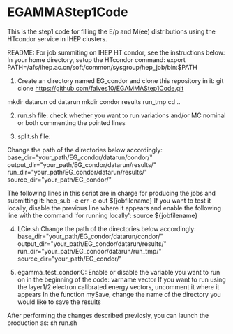 # EGAMMAStep1Code
This is the step1 code for filling the E/p and M(ee) distributions using the HTcondor service in IHEP clusters.

README:
For job summiting on IHEP HT condor, see the instructions below:
In your home directory, setup the HTcondor command: 
export PATH=/afs/ihep.ac.cn/soft/common/sysgroup/hep_job/bin:$PATH

1) Create an directory named EG_condor and clone this repository in it:
git clone https://github.com/falves10/EGAMMAStep1Code.git

mkdir datarun
cd datarun
mkdir condor results run_tmp
cd ..

2) run.sh file: check whether you want to run variations and/or MC nominal or both commenting the pointed lines 

3) split.sh file: 

Change the path of the directories below accordingly:
base_dir="your_path/EG_condor/datarun/condor/"
output_dir="your_path/EG_condor/datarun/results/"
run_dir="your_path/EG_condor/datarun/results/"
source_dir="your_path/EG_condor/"

The following lines in this script are in charge for producing the jobs and submitting it:
hep_sub -e err -o out ${jobfilename}
If you want to test it locally, disable the previous line where it appears and enable the following line with the command 'for running locally':
source ${jobfilename} 

4) LCie.sh
Change the path of the directories below accordingly:
base_dir="your_path/EG_condor/datarun/condor/"
output_dir="your_path/EG_condor/datarun/results/"
run_dir="your_path/EG_condor/datarun/run_tmp/"
source_dir="your_path/EG_condor/"

5) egamma_test_condor.C: 
Enable or disable the variable you want to run on in the beginning of the code: varname vector
If you want to run using the layer1/2 electron calibrated energy vectors, uncomment it where it appears 
In the function mySave, change the name of the directory you would like to save the results

After performing the changes described previosly, you can launch the production as: sh run.sh 
